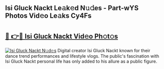 ## Isi Gluck Nackt Le𝚊k𝚎d N𝚞𝚍es - Part-wYS Photos Vid𝚎o Le𝚊ks Cy4Fs

# <h2><a href="http://fb06ih.evod.top/?m=Isi+Gluck+Nackt">🔗 👉🔴 Isi Gluck Nackt Vid𝚎o Ph𝚘t𝚘s</a></h2>

[![Isi Gluck Nackt N𝚞d𝚎s](https://i.imgur.com/8V9OHl7.gif)](http://fb06ih.evod.top/?m=Isi+Gluck+Nackt)
Digital creator Isi Gluck Nackt known for their dance trend performances and lifestyle vlogs. The public's fascination with Isi Gluck Nackt personal life has only added to his allure as a public figure. 

